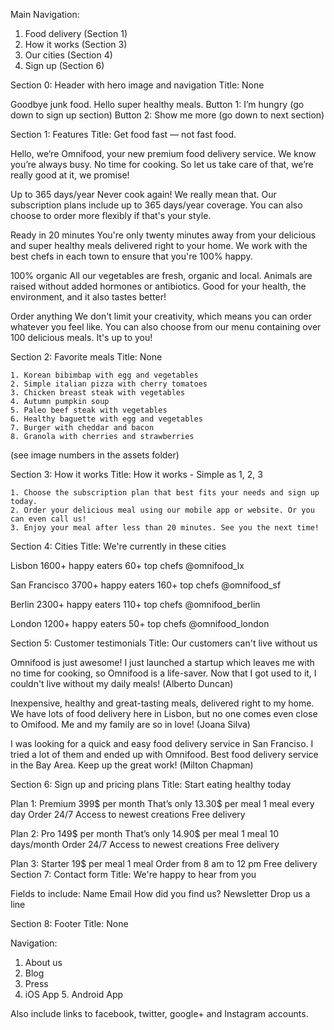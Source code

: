 Main Navigation:
1. Food delivery (Section 1)
2. How it works (Section 3)
3. Our cities (Section 4)
4. Sign up (Section 6)


Section 0: Header with hero image and navigation
Title: None

Goodbye junk food. Hello super healthy meals.
Button 1: I’m hungry (go down to sign up section)
Button 2: Show me more (go down to next section)



Section 1: Features
Title: Get food fast — not fast food.

Hello, we’re Omnifood, your new premium food delivery service. We know you’re always busy. No time for cooking. So let us take care of that, we’re really good at it, we promise!

Up to 365 days/year
Never cook again! We really mean that. Our subscription plans include up to 365 days/year coverage. You can also choose to order more flexibly if that's your style.

Ready in 20 minutes
You're only twenty minutes away from your delicious and super healthy meals delivered right to your home. We work with the best chefs in each town to ensure that you're 100% happy.

100% organic
All our vegetables are fresh, organic and local. Animals are raised without added hormones or antibiotics. Good for your health, the environment, and it also tastes better!

Order anything
We don't limit your creativity, which means you can order whatever you feel like. You can also choose from our menu containing over 100 delicious meals. It's up to you!



Section 2: Favorite meals
Title: None

    1. Korean bibimbap with egg and vegetables
    2. Simple italian pizza with cherry tomatoes 
    3. Chicken breast steak with vegetables  
    4. Autumn pumpkin soup
    5. Paleo beef steak with vegetables
    6. Healthy baguette with egg and vegetables
    7. Burger with cheddar and bacon 
    8. Granola with cherries and strawberries

(see image numbers in the assets folder)



Section 3: How it works
Title: How it works - Simple as 1, 2, 3

    1. Choose the subscription plan that best fits your needs and sign up today.
    2. Order your delicious meal using our mobile app or website. Or you can even call us!
    3. Enjoy your meal after less than 20 minutes. See you the next time!



Section 4: Cities
Title: We're currently in these cities

Lisbon
1600+ happy eaters
60+ top chefs
@omnifood_lx

San Francisco
3700+ happy eaters
160+ top chefs
@omnifood_sf

Berlin
2300+ happy eaters
110+ top chefs
@omnifood_berlin

London
1200+ happy eaters
50+ top chefs
@omnifood_london




Section 5: Customer testimonials
Title: Our customers can't live without us

Omnifood is just awesome! I just launched a startup which leaves me with no time for cooking, so Omnifood is a life-saver. Now that I got used to it, I couldn't live without my daily meals!
(Alberto Duncan)

Inexpensive, healthy and great-tasting meals, delivered right to my home. We have lots of food delivery here in Lisbon, but no one comes even close to Omifood. Me and my family are so in love!
(Joana Silva)

I was looking for a quick and easy food delivery service in San Franciso. I tried a lot of them and ended up with Omnifood. Best food delivery service in the Bay Area. Keep up the great work!
(Milton Chapman)



Section 6: Sign up and pricing plans
Title: Start eating healthy today

Plan 1: Premium
399$ per month
That’s only 13.30$ per meal
1 meal every day
Order 24/7
Access to newest creations
Free delivery


Plan 2: Pro
149$ per month
That’s only 14.90$ per meal
1 meal 10 days/month
Order 24/7
Access to newest creations
Free delivery


Plan 3: Starter
19$ per meal
1 meal
Order from 8 am to 12 pm
Free delivery
Section 7: Contact form
Title: We're happy to hear from you

Fields to include:
Name
Email
How did you find us?
Newsletter
Drop us a line

Section 8: Footer
Title: None

Navigation:
1. About us
2. Blog
3. Press
4. iOS App
5. Android App

Also include links to facebook, twitter, google+ and Instagram accounts.


